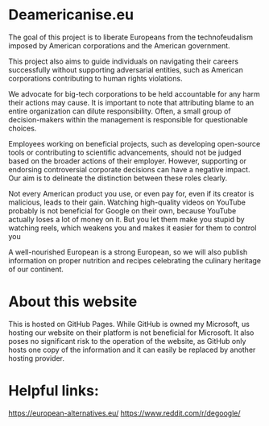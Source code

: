 # Deamericanise.eu

The goal of this project is to liberate Europeans from the technofeudalism imposed by American corporations and the American government.

This project also aims to guide individuals on navigating their careers successfully without supporting
adversarial entities, such as American corporations contributing to human rights violations.

We advocate for big-tech corporations to be held accountable for any harm their actions may cause. It is important to note that attributing blame to an entire organization can dilute responsibility. Often, a small group of decision-makers within the management is responsible for questionable choices.

Employees working on beneficial projects, such as developing open-source tools or contributing to scientific advancements, should not be judged based on the broader actions of their employer. However, supporting or endorsing controversial corporate decisions can have a negative impact. Our aim is to delineate the distinction between these roles clearly.

Not every American product you use, or even pay for, even if its creator is malicious, leads to their gain.
Watching high-quality videos on YouTube probably is not beneficial for Google on their own, because
YouTube actually loses a lot of money on it. But you let them make you stupid by watching reels, which weakens
you and makes it easier for them to control you

A well-nourished European is a strong European, so we will also publish information on proper nutrition and recipes celebrating the culinary heritage of our continent.

# About this website

This is hosted on GitHub Pages. While GitHub is owned my Microsoft, us hosting our website on their platform is not beneficial for Microsoft. It also poses no significant risk to the operation of the website, as GitHub only hosts one copy of the information and it can easily be replaced by another hosting provider.

# Helpful links:
https://european-alternatives.eu/
https://www.reddit.com/r/degoogle/
